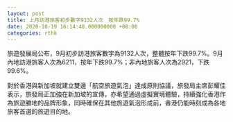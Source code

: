 ```yaml
---
layout: post
title: 上月訪港旅客初步數字9132人次　按年跌99.7%
date: 2020-10-19 16:14:48.000000000 +08:00
categories: rthk
---
```


旅遊發展局公布，9月初步訪港旅客數字為9132人次，整體按年下跌99.7%。9月內地訪港旅客人次為6211，按年下跌99.7%；非內地旅客人次為2921，下跌99.6%。

對於香港與新加坡就建立雙邊「航空旅遊氣泡」達成原則協議，旅發局主席彭耀佳表示，旅發局正加強在新加坡的宣傳，亦希望通過虛擬實境體驗，持續強化香港作為旅遊勝地的品牌形象，同時確保在其他旅遊氣泡形成前，香港仍能時刻成為各地旅客首選的旅遊目的地。
